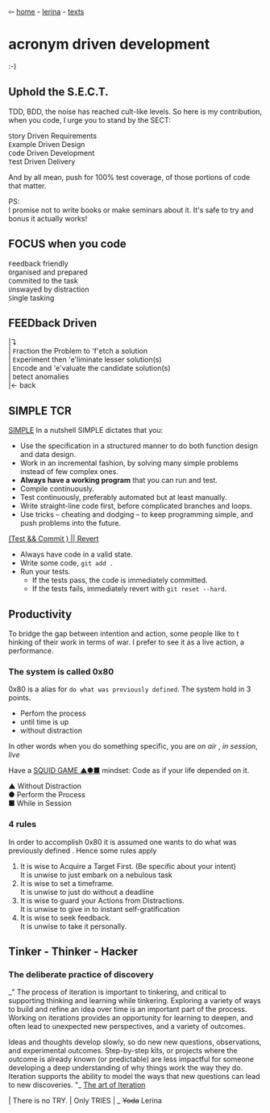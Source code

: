 ⇦ [home](../../../index.html) - [lerina](../index.html) - [texts](./index.html)

# acronym driven development
:-)

## Uphold the S.E.C.T.

TDD, BDD, the noise has reached cult-like levels.
So here is my contribution, when you code, I urge you to stand by the SECT:

`S`tory Driven        Requirements  
`E`xample Driven      Design  
`C`ode Driven         Development  
`T`est Driven         Delivery  

And by all mean, push for 100% test coverage, of those portions of code that matter.

PS:  
I promise not to write books or make seminars about it.
It's safe to try and bonus it actually works! 

## FOCUS when you code

`F`eedback friendly  
`O`rganised  and prepared  
`C`ommited  to the task  
`U`nswayed by distraction   
`S`ingle tasking  

## FEEDback Driven
|↴  
|  `F`raction the Problem to 'f'etch a solution  
|  `E`xperiment then 'e'liminate lesser solution(s)                  
|  `E`ncode and 'e'valuate  the candidate solution(s)          
|  `D`etect anomalies                         
|←  back  

## SIMPLE TCR

[SIMPLE](http://wrigstad.com/ioopm18/simple.html#orgb3285eb)
In a nutshell SIMPLE dictates that you:

- Use the specification in a structured manner to do both function design and data design.
- Work in an incremental fashion, by solving many simple problems instead of few complex ones.
- **Always have a working program** that you can run and test.
- Compile continuously.
- Test continuously, preferably automated but at least manually.
- Write straight-line code first, before complicated branches and loops.
- Use tricks – cheating and dodging – to keep programming simple, and push problems into the future.

[(Test && Commit ) || Revert](https://www.youtube.com/watch?v=hi99zbRzkRM)

- Always have code in a valid state.  
- Write some code, `git add .`
- Run your tests.  
    * If the tests pass, the code is immediately committed.  
    * If the tests fails, immediately revert with `git reset --hard`.  

## Productivity
To bridge the gap between intention and action, some people like to t hinking 
of their work in terms of war. I prefer to see it as a live action, a performance.

### The system is called 0x80
0x80 is a alias for `do what was previously defined`.
The system hold in 3 points.
- Perfom the process
- until time is up
- without distraction

In other words when you do something specific, you are *on air* , *in session*, *live*  

Have a [SQUID GAME ▲●■](https://en.wikipedia.org/wiki/Squid_Game) mindset: Code as if your life depended on it.

▲ Without Distraction  
● Perform the Process  
■ While in Session  

### 4 rules
In order to accomplish 0x80 it is assumed one wants to do what was previously defined .
Hence some rules apply

1. It is wise to Acquire a Target First. (Be specific about your intent)  
It is unwise to just embark on a nebulous task
2. It is wise to set a timeframe.  
It is unwise to just do without a deadline
3. It is wise to guard your Actions from Distractions.  
It is unwise to give in to instant self-gratification
4. It is wise to seek feedback.  
It is unwise to take it personally.


## Tinker - Thinker - Hacker

### The deliberate practice of discovery

_"
The process of iteration is important to tinkering, and critical to supporting thinking and learning while tinkering. Exploring a variety of ways to build and refine an idea over time is an important part of the process. Working on iterations provides an opportunity for learning to deepen, and often lead to unexpected new perspectives, and a variety of outcomes.

Ideas and thoughts develop slowly, so do new new questions, observations, and experimental outcomes. Step-by-step kits, or projects where the outcome is already known (or predictable) are less impactful for someone developing a deep understanding of why things work the way they do. Iteration supports the ability to model the ways that new questions can lead to new discoveries.
"_
[The art of Iteration](https://www.exploratorium.edu/tinkering/blog/2016/06/19/the-art-of-iteration)


| There is no TRY.
| Only TRIES
|         _ ~~Yoda~~ Lerina

